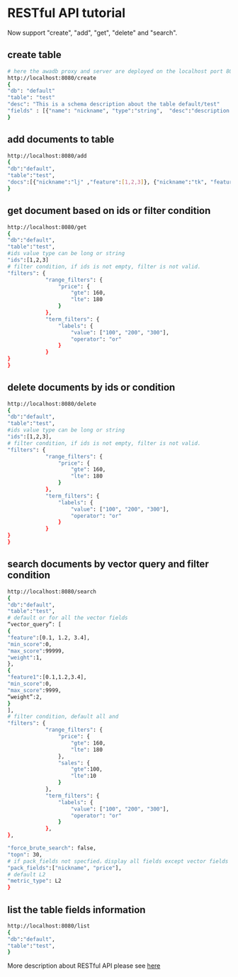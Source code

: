# RESTful API tutorial

Now support "create", "add", "get", "delete" and "search".

## create table
```bash
# here the awadb proxy and server are deployed on the localhost port 8080 
http://localhost:8080/create  
{
"db": "default"
"table": "test"
"desc": "This is a schema description about the table default/test"
"fields" : [{"name": "nickname", "type":"string",  "desc":"description about the field nickname", "index":true,  "store":true}, {“name”:"feature", "type":"vector", "desc":"vector field feature", "index":true, "store":true, "dimension":768}]
}
```

## add documents to table
```bash
http://localhost:8080/add  
{
"db":"default",
"table":"test",
"docs":[{"nickname":"lj" ,"feature":[1,2,3]}, {"nickname":"tk", "feature":[1,1,1]}]
}
```

## get document based on ids or filter condition
```bash
http://localhost:8080/get  
{
"db":"default",
"table":"test",
#ids value type can be long or string
"ids":[1,2,3]
# filter condition, if ids is not empty, filter is not valid.
"filters": {
            "range_filters": {
                "price": {
                    "gte": 160,
                    "lte": 180
                }
            },
            "term_filters": {
                "labels": {
                    "value": ["100", "200", "300"],
                    "operator": "or"
                }
            }
} 
}
```

## delete documents by ids or condition
```bash
http://localhost:8080/delete  
{
"db":"default",
"table":"test",
#ids value type can be long or string
"ids":[1,2,3],
# filter condition, if ids is not empty, filter is not valid.
"filters": {
            "range_filters": {
                "price": {
                    "gte": 160,
                    "lte": 180
                }
            },
            "term_filters": {
                "labels": {
                    "value": ["100", "200", "300"],
                    "operator": "or"
                }
            }
} 
}
```

## search documents by vector query and filter condition
```bash
http://localhost:8080/search
{
"db":"default",
"table":"test",
# default or for all the vector fields
“vector_query”: [
{
"feature":[0.1, 1.2, 3.4],
"min_score":0,
"max_score":99999,
"weight":1,
},
{
"feature1":[0.1,1.2,3.4],
"min_score":0,
"max_score":9999,
“weight”:2,
}
],
# filter condition, default all and
"filters": {
            "range_filters": {
                "price": {
                    "gte": 160,
                    "lte": 180
                },
                "sales": {
                    "gte":100,
                    "lte":10
                }
            },
            "term_filters": {
                "labels": {
                    "value": ["100", "200", "300"],
                    "operator": "or"
                }
            },
}, 

"force_brute_search": false,
"topn": 30,
# if pack_fields not specfied，display all fields except vector fields
"pack_fields":["nickname", "price"],
# default L2
"metric_type": L2
}
```

## list the table fields information
```bash
http://localhost:8080/list
{
"db":"default",
"table":"test",
}
```

More description about RESTful API please see [here](https://github.com/awa-ai/awadb/tree/main/docs/restful_api.md)

